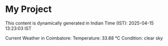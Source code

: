 # My Project

This content is dynamically generated in Indian Time (IST): 2025-04-15 13:23:03 IST


Current Weather in Coimbatore:
Temperature: 33.88 °C
Condition: clear sky
